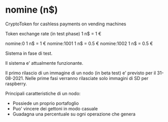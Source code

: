 # nomine (n$)

CryptoToken for cashless payments on vending machines 

Token exchange rate (in test phase) 1 n$ = 1 €

nomine:0      1 n$ = 1 €
nomine:1001   1 n$ = 0.5 €
nomine:1002   1 n$ = 0.5 €


Sistema in fase di test.

Il sistema e' attualmente funzionante.

Il primo rilascio di un immagine di un nodo (in beta test)
e' previsto per il 31-08-2021. 
Nelle prime fasi verranno rilasciate solo immagini 
di SD per raspberry.


Principali caratteristiche di un nodo:

- Possiede un proprio portafoglio
- Puo' vincere dei gettoni in modo casuale
- Guadagna una percentuale su ogni operazione che genera

